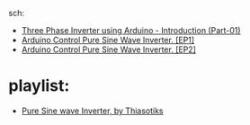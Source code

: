 sch: 

- [Three Phase Inverter using Arduino - Introduction (Part-01)](https://youtu.be/s9n_qLifcE0)
- [Arduino Control Pure Sine Wave Inverter. [EP1]](https://youtu.be/7-bXPGtPR6A)
- [Arduino Control Pure Sine Wave Inverter. [EP2]](https://youtu.be/jfrjf0hcLlk)

# playlist:
- [Pure Sine wave Inverter, by Thiasotiks](https://www.youtube.com/playlist?list=PLs3ZmDPUFB-d6-Bdx1a6XY9mgW-_aJsTx)
